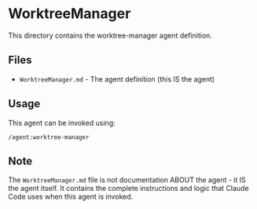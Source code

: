 # WorktreeManager

This directory contains the worktree-manager agent definition.

## Files

- `WorktreeManager.md` - The agent definition (this IS the agent)


## Usage

This agent can be invoked using:
```
/agent:worktree-manager
```

## Note

The `WorktreeManager.md` file is not documentation ABOUT the agent - it IS the agent itself.
It contains the complete instructions and logic that Claude Code uses when this agent is invoked.

